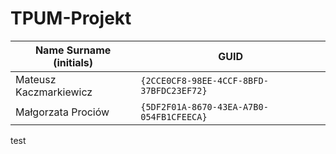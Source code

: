 # TPUM-Projekt

| Name Surname (initials) | GUID                                     |
| ----------------------- | ---------------------------------------- |
| Mateusz Kaczmarkiewicz  | `{2CCE0CF8-98EE-4CCF-8BFD-37BFDC23EF72}` |
| Małgorzata Prociów      | `{5DF2F01A-8670-43EA-A7B0-054FB1CFEECA}` |

test
